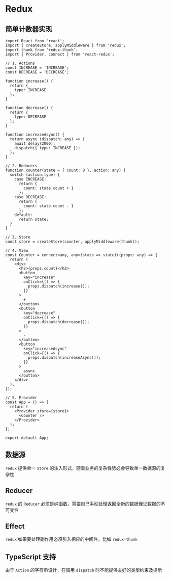 # Redux

## 简单计数器实现

```tsx
import React from 'react';
import { createStore, applyMiddleware } from 'redux';
import thunk from 'redux-thunk';
import { Provider, connect } from 'react-redux';

// 1. Actions
const INCREASE = 'INCREASE';
const DECREASE = 'DECREASE';

function increase() {
  return {
    type: INCREASE
  };
}

function decrease() {
  return {
    type: DECREASE
  };
}

function increaseAsync() {
  return async (dispatch: any) => {
    await delay(2000);
    dispatch({ type: INCREASE });
  };
}

// 2. Reducers
function counter(state = { count: 0 }, action: any) {
  switch (action.type) {
    case INCREASE:
      return {
        count: state.count + 1
      };
    case DECREASE:
      return {
        count: state.count - 1
      };
    default:
      return state;
  }
}

// 3. Store
const store = createStore(counter, applyMiddleware(thunk));

// 4. View
const Counter = connect<any, any>(state => state)((props: any) => {
  return (
    <div>
      <h2>{props.count}</h2>
      <button
        key="increase"
        onClick={() => {
          props.dispatch(increase());
        }}
      >
        +
      </button>
      <button
        key="decrease"
        onClick={() => {
          props.dispatch(decrease());
        }}
      >
        -
      </button>
      <button
        key="increaseAsync"
        onClick={() => {
          props.dispatch(increaseAsync());
        }}
      >
        async
      </button>
    </div>
  );
});

// 5. Provider
const App = () => {
  return (
    <Provider store={store}>
      <Counter />
    </Provider>
  );
};

export default App;
```

## 数据源

`redux` 提供单一 `Store` 的注入形式，随着业务的复杂性势必会导致单一数据源的复杂性

## Reducer

`redux` 的 `Reducer` 必须是纯函数，需要自己手动处理返回全新的数据保证数据的不可变性

## Effect

`redux` 如果要处理副作用必须引入相应的中间件，比如 `redux-thunk`

## TypeScript 支持

由于 `Action` 的字符串设计，在调用 `dispatch` 时不能提供友好的类型约束及提示
